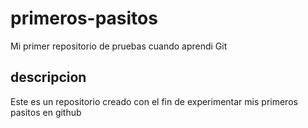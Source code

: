 # primeros-pasitos
Mi primer repositorio de pruebas cuando aprendi Git

## descripcion

Este es un repositorio creado con el fin de experimentar mis primeros pasitos en github
